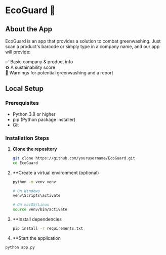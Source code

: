 # EcoGuard 🌱

## About the App

EcoGuard is an app that provides a solution to combat greenwashing. Just scan a product's barcode or simply type in a company name, and our app will provide:

✅ Basic company & product info  
♻️ A sustainability score  
🚨 Warnings for potential greenwashing and a report

## Local Setup

### Prerequisites

- Python 3.8 or higher
- pip (Python package installer)
- Git

### Installation Steps

1. **Clone the repository**
   ```bash
   git clone https://github.com/yourusername/EcoGuard.git
   cd EcoGuard
   ```
2. **Create a virtual environment (optional)
    ```bash
    python -m venv venv

    # On Windows
    venv\Scripts\activate

    # On macOS/Linux
    source venv/bin/activate
    ```
3. **Install dependencies
   ```bash
   pip install -r requirements.txt
   ```
4. **Start the application
  ```bash
  python app.py
  ```










